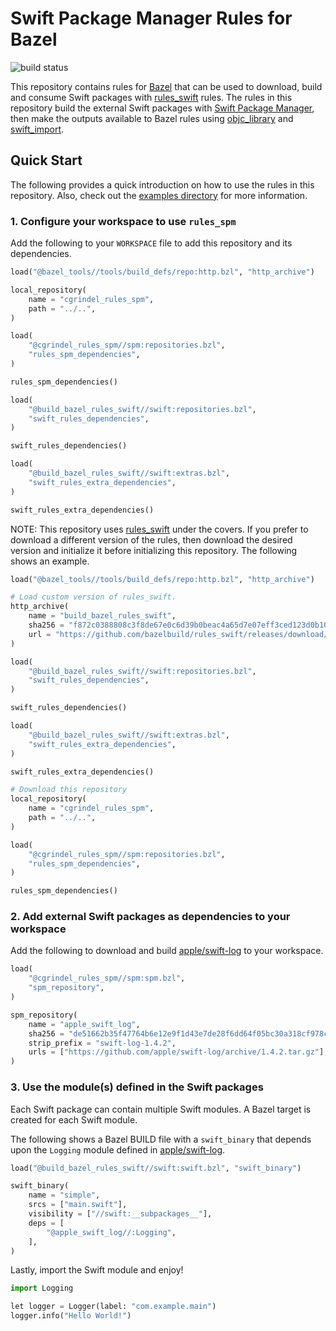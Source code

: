 # Swift Package Manager Rules for Bazel

![build status](https://github.com/cgrindel/rules_spm/actions/workflows/bazel.yml/badge.svg)

This repository contains rules for [Bazel](https://bazel.build/) that can be used to download, build
and consume Swift packages with [rules_swift](https://github.com/bazelbuild/rules_swift) rules.  The
rules in this repository build the external Swift packages with [Swift Package
Manager](https://swift.org/package-manager/), then make the outputs available to Bazel rules using
[objc_library](https://docs.bazel.build/versions/main/be/objective-c.html#objc_library) and
[swift_import](https://github.com/bazelbuild/rules_swift/blob/master/doc/rules.md#swift_import).


## Quick Start

The following provides a quick introduction on how to use the rules in this repository. Also, check
out the [examples directory](examples/) for more information.


### 1. Configure your workspace to use `rules_spm`

Add the following to your `WORKSPACE` file to add this repository and its dependencies.

```python
load("@bazel_tools//tools/build_defs/repo:http.bzl", "http_archive")

local_repository(
    name = "cgrindel_rules_spm",
    path = "../..",
)

load(
    "@cgrindel_rules_spm//spm:repositories.bzl",
    "rules_spm_dependencies",
)

rules_spm_dependencies()

load(
    "@build_bazel_rules_swift//swift:repositories.bzl",
    "swift_rules_dependencies",
)

swift_rules_dependencies()

load(
    "@build_bazel_rules_swift//swift:extras.bzl",
    "swift_rules_extra_dependencies",
)

swift_rules_extra_dependencies()
```

NOTE: This repository uses [rules_swift](https://github.com/bazelbuild/rules_swift) under the
covers. If you prefer to download a different version of the rules, then download the desired
version and initialize it before initializing this repository. The following shows an example.

```python
load("@bazel_tools//tools/build_defs/repo:http.bzl", "http_archive")

# Load custom version of rules_swift.
http_archive(
    name = "build_bazel_rules_swift",
    sha256 = "f872c0388808c3f8de67e0c6d39b0beac4a65d7e07eff3ced123d0b102046fb6",
    url = "https://github.com/bazelbuild/rules_swift/releases/download/0.23.0/rules_swift.0.23.0.tar.gz",
)

load(
    "@build_bazel_rules_swift//swift:repositories.bzl",
    "swift_rules_dependencies",
)

swift_rules_dependencies()

load(
    "@build_bazel_rules_swift//swift:extras.bzl",
    "swift_rules_extra_dependencies",
)

swift_rules_extra_dependencies()

# Download this repository 
local_repository(
    name = "cgrindel_rules_spm",
    path = "../..",
)

load(
    "@cgrindel_rules_spm//spm:repositories.bzl",
    "rules_spm_dependencies",
)

rules_spm_dependencies()
```

### 2. Add external Swift packages as dependencies to your workspace

Add the following to download and build [apple/swift-log](https://github.com/apple/swift-log) to
your workspace.

```python
load(
    "@cgrindel_rules_spm//spm:spm.bzl",
    "spm_repository",
)

spm_repository(
    name = "apple_swift_log",
    sha256 = "de51662b35f47764b6e12e9f1d43e7de28f6dd64f05bc30a318cf978cf3bc473",
    strip_prefix = "swift-log-1.4.2",
    urls = ["https://github.com/apple/swift-log/archive/1.4.2.tar.gz"],
)
```


### 3. Use the module(s) defined in the Swift packages

Each Swift package can contain multiple Swift modules. A Bazel target is created for each Swift
module.

The following shows a Bazel BUILD file with a `swift_binary` that depends upon the `Logging` module
defined in [apple/swift-log](https://github.com/apple/swift-log).

```python
load("@build_bazel_rules_swift//swift:swift.bzl", "swift_binary")

swift_binary(
    name = "simple",
    srcs = ["main.swift"],
    visibility = ["//swift:__subpackages__"],
    deps = [
        "@apple_swift_log//:Logging",
    ],
)
```

Lastly, import the Swift module and enjoy!

```python
import Logging

let logger = Logger(label: "com.example.main")
logger.info("Hello World!")
```


